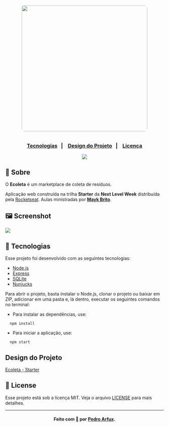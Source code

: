 <h3 align="center">
    <img width="400px" style="border-radius:8px;" src="https://i.imgur.com/5J2PkU7.png">
    <br><br>
    <p align="center">
      <a href="#-tecnologias">Tecnologias</a>&nbsp;&nbsp;&nbsp;|&nbsp;&nbsp;&nbsp;
      <a href="#-design-do-projeto">Design do Projeto</a>&nbsp;&nbsp;&nbsp;|&nbsp;&nbsp;&nbsp;
      <a href="#-license">Licença</a>
  </p>

</h3>
<p align="center">
  <img src="https://img.shields.io/github/license/SafeMantella/Ecoleta?style=flat&logo">
</p>

## 🔖 Sobre

O <strong>Ecoleta</strong> é um marketplace de coleta de resíduos.

Aplicação web construída na trilha <strong>Starter</strong> da <strong>Next Level Week</strong> distribuída pela [Rocketseat](https://rocketseat.com.br/).
Aulas ministradas por **[Mayk Brito](https://github.com/maykbrito)**.

## 🖼 Screenshot

<img src="https://i.imgur.com/5UF3uwS.png">

## 🚀 Tecnologias

Esse projeto foi desenvolvido com as seguintes tecnologias:

- [Node.js](https://nodejs.org/en/)
- [Express](https://expressjs.com/pt-br/)
- [SQLite](https://www.sqlite.org/index.html)
- [Nunjucks](https://mozilla.github.io/nunjucks/)

  
Para abrir o projeto, basta instalar o Node.js, clonar o projeto ou baixar em ZIP, adicionar em uma pasta e, lá dentro, executar os seguintes comandos no terminal:

- Para instalar as dependências, use:
```
  npm install
```
  
- Para iniciar a aplicação, use:
```
  npm start
```

## Design do Projeto
[Ecoleta - Starter](https://www.figma.com/file/Byw4X5etg8VCmezueyhzkC/Ecoleta-(Starter)?node-id=1%3A8)


## 📝 License

Esse projeto está sob a licença MIT. Veja o arquivo [LICENSE](LICENSE) para mais detalhes.

---

<h4 align="center">
    Feito com 💚  por <a href="https://www.linkedin.com/in/pedroarfux/">Pedro Arfux</a>.
</h4>

